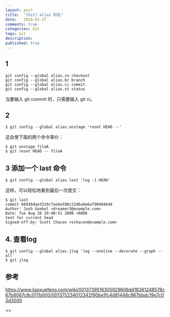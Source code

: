 ```yaml
---
layout: post
title:  "[Git] alias 别名"
date:   2018-02-27
comments: true
categories: Git
tags: git
description:
published: true
---
```


## 1

```
git config --global alias.co checkout
git config --global alias.br branch
git config --global alias.ci commit
git config --global alias.st status
```

当要输入 git commit 时，只需要输入 git ci。

## 2

```
$ git config --global alias.unstage 'reset HEAD --'
```

这会使下面的两个命令等价：

```
$ git unstage fileA
$ git reset HEAD -- fileA
```

## 3 添加一个 last 命令

```
$ git config --global alias.last 'log -1 HEAD'
```

这样，可以轻松地看到最后一次提交：

```
$ git last
commit 66938dae3329c7aebe598c2246a8e6af90d04646
Author: Josh Goebel <dreamer3@example.com>
Date: Tue Aug 26 19:48:51 2008 +0800
test for current head
Signed-off-by: Scott Chacon <schacon@example.com>
```

## 4. 查看log

```
$ git config --global alias.jlog 'log --oneline --decorate --graph --all'
$ git jlog
```

## 参考

https://www.liaoxuefeng.com/wiki/0013739516305929606dd18361248578c67b8067c8c017b000/001375234012342f90be1fc4d81446c967bbdc19e7c03d3000

<<ProGit>>
